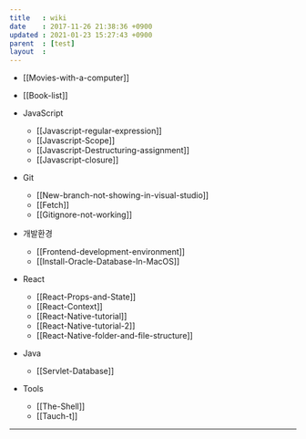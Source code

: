```yaml
---
title   : wiki
date    : 2017-11-26 21:38:36 +0900
updated : 2021-01-23 15:27:43 +0900
parent  : [test]
layout  :
---
```


* [[Movies-with-a-computer]] 
* [[Book-list]]
* JavaScript
	* [[Javascript-regular-expression]]
	* [[Javascript-Scope]]
	* [[Javascript-Destructuring-assignment]]
	* [[Javascript-closure]]

* Git
	* [[New-branch-not-showing-in-visual-studio]]
	* [[Fetch]]
	* [[Gitignore-not-working]]
* 개발환경
	* [[Frontend-development-environment]]
	* [[Install-Oracle-Database-In-MacOS]]
* React
	* [[React-Props-and-State]]
	* [[React-Context]]
	* [[React-Native-tutorial]]
	* [[React-Native-tutorial-2]]
	* [[React-Native-folder-and-file-structure]]
* Java
	* [[Servlet-Database]] 
* Tools
	* [[The-Shell]]
	* [[Tauch-t]]
---

